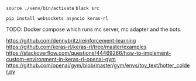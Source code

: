 

`source ./venv/bin/activate`
`black src`

`pip install websockets asyncio keras-rl`

TODO: Docker compose which runs mc server, mc adapter and the bots.


https://github.com/dennybritz/reinforcement-learning
https://github.com/keras-rl/keras-rl/tree/master/examples
https://stackoverflow.com/questions/44469266/how-to-implement-custom-environment-in-keras-rl-openai-gym
https://github.com/openai/gym/blob/master/gym/envs/toy_text/hotter_colder.py
